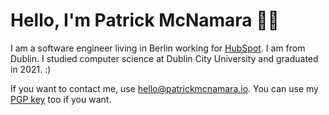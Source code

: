# Hello, I'm Patrick McNamara 🏳️‍🌈

I am a software engineer living in Berlin working for [HubSpot](https://www.hubspot.com). I am from Dublin. I studied computer science at Dublin City University and graduated in 2021. :)

If you want to contact me, use hello@patrickmcnamara.io. You can use my [PGP key](https://patrickmcnamara.io/pgp) too if you want.
